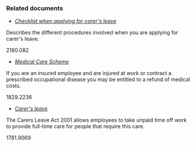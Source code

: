 ###  Related documents

  * [ _Checklist when applying for carer's leave_ ](/en/employment/employment-rights-and-conditions/leave-and-holidays/checklist-when-applying-for-carers-leave/)

Describes the different procedures involved when you are applying for carer's
leave.

2180.082

  * [ _Medical Care Scheme_ ](/en/social-welfare/disability-and-illness/medical-care-scheme/)

If you are an insured employee and are injured at work or contract a
prescribed occupational disease you may be entitled to a refund of medical
costs.

1829.2236

  * [ _Carer's leave_ ](/en/employment/employment-rights-and-conditions/leave-and-holidays/carers-leave/)

The Carers Leave Act 2001 allows employees to take unpaid time off work to
provide full-time care for people that require this care.

1781.9069
